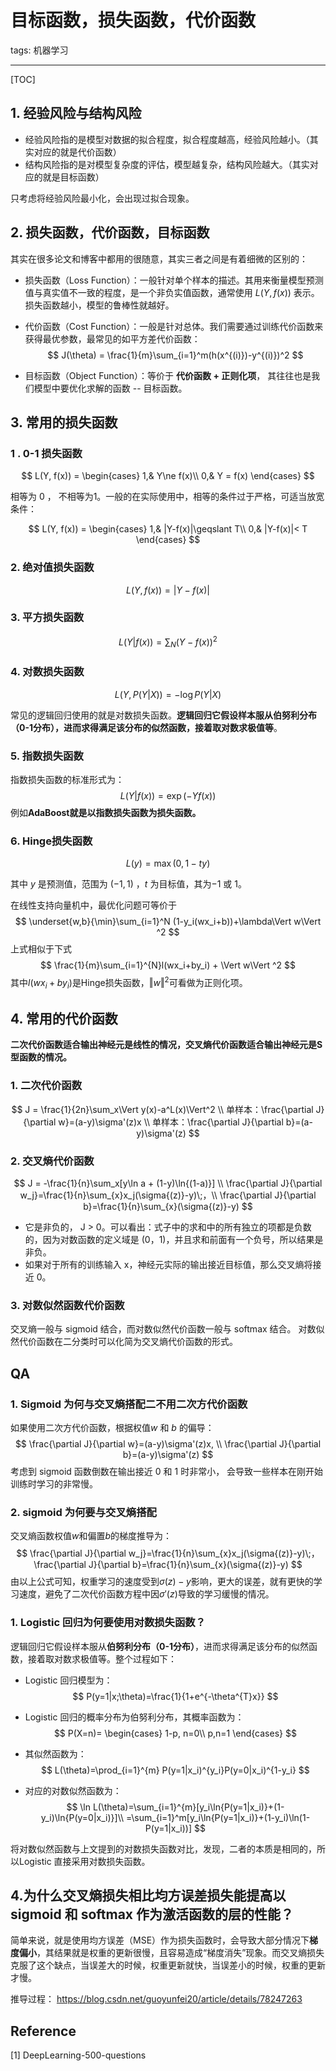# 目标函数，损失函数，代价函数

tags: 机器学习

---

[TOC]

## 1. 经验风险与结构风险

- 经验风险指的是模型对数据的拟合程度，拟合程度越高，经验风险越小。（其实对应的就是代价函数）
- 结构风险指的是对模型复杂度的评估，模型越复杂，结构风险越大。（其实对应的就是目标函数）

只考虑将经验风险最小化，会出现过拟合现象。

## 2. 损失函数，代价函数，目标函数

其实在很多论文和博客中都用的很随意，其实三者之间是有着细微的区别的：

- 损失函数（Loss Function）：一般针对单个样本的描述。其用来衡量模型预测值与真实值不一致的程度，是一个非负实值函数，通常使用 $L(Y, f(x))$ 表示。 损失函数越小，模型的鲁棒性就越好。

- 代价函数（Cost Function）：一般是针对总体。我们需要通过训练代价函数来获得最优参数，最常见的如平方差代价函数：
  $$
  J(\theta) = \frac{1}{m}\sum_{i=1}^m(h(x^{(i)})-y^{(i)})^2
  $$

- 目标函数（Object Function）：等价于 **代价函数 + 正则化项**， 其往往也是我们模型中要优化求解的函数 -- 目标函数。

## 3. 常用的损失函数

### 1 . 0-1 损失函数

$$
L(Y, f(x)) =
\begin{cases}
1,& Y\ne f(x)\\
0,& Y = f(x)
\end{cases}
$$

相等为 0 ， 不相等为1。一般的在实际使用中，相等的条件过于严格，可适当放宽条件：

$$
L(Y, f(x)) =
\begin{cases}
1,& |Y-f(x)|\geqslant T\\
0,& |Y-f(x)|< T
\end{cases}
$$

### 2. **绝对值损失函数**
$$
L(Y, f(x)) = |Y-f(x)|​
$$

### 3. **平方损失函数**

$$
L(Y|f(x)) = \sum_N {(Y-f(x))}^2
$$

### 4. **对数损失函数**

$$
L(Y, P(Y|X)) = -\log{P(Y|X)}
$$

常见的逻辑回归使用的就是对数损失函数。**逻辑回归它假设样本服从伯努利分布（0-1分布），进而求得满足该分布的似然函数，接着取对数求极值等**。

### 5. **指数损失函数**
指数损失函数的标准形式为：
$$
L(Y|f(x)) = \exp(-Yf(x))
$$
例如**AdaBoost就是以指数损失函数为损失函数。**

### 6. **Hinge损失函数**
$$
L(y) = \max{(0, 1-ty)}
$$

其中 $y$ 是预测值，范围为 $(-1,1)$ ，$t$ 为目标值，其为$-1$ 或 $1$。

在线性支持向量机中，最优化问题可等价于
$$
\underset{w,b}{\min}\sum_{i=1}^N (1-y_i(wx_i+b))+\lambda\Vert w\Vert ^2
$$
上式相似于下式
$$
\frac{1}{m}\sum_{i=1}^{N}l(wx_i+by_i) + \Vert w\Vert ^2
$$
其中$l(wx_i+by_i)$是Hinge损失函数，$\Vert w\Vert ^2$可看做为正则化项。

## 4. 常用的代价函数

**二次代价函数适合输出神经元是线性的情况，交叉熵代价函数适合输出神经元是S型函数的情况。**

### 1. 二次代价函数

$$
J = \frac{1}{2n}\sum_x\Vert y(x)-a^L(x)\Vert^2 \\
单样本：\frac{\partial J}{\partial w}=(a-y)\sigma'(z)x \\
单样本：\frac{\partial J}{\partial b}=(a-y)\sigma'(z)
$$

### 2. 交叉熵代价函数

$$
J = -\frac{1}{n}\sum_x[y\ln a + (1-y)\ln{(1-a)}] \\
\frac{\partial J}{\partial w_j}=\frac{1}{n}\sum_{x}x_j(\sigma{(z)}-y)\;，\\
\frac{\partial J}{\partial b}=\frac{1}{n}\sum_{x}(\sigma{(z)}-y)
$$

- 它是⾮负的， J > 0。可以看出：式子中的求和中的所有独⽴的项都是负数的，因为对数函数的定义域是 (0，1)，并且求和前⾯有⼀个负号，所以结果是非负。
- 如果对于所有的训练输⼊ x，神经元实际的输出接近⽬标值，那么交叉熵将接近 0。

### 3. 对数似然函数代价函数

交叉熵一般与 sigmoid 结合，而对数似然代价函数一般与 softmax 结合。 对数似然代价函数在二分类时可以化简为交叉熵代价函数的形式。



## QA

### 1. Sigmoid 为何与交叉熵搭配二不用二次方代价函数

如果使用二次方代价函数，根据权值$w$ 和 $b$ 的偏导：
$$
\frac{\partial J}{\partial w}=(a-y)\sigma'(z)x, \\
\frac{\partial J}{\partial b}=(a-y)\sigma'(z)
$$
考虑到 sigmoid 函数倒数在输出接近 0 和 1 时非常小， 会导致一些样本在刚开始训练时学习的非常慢。

### 2. sigmoid 为何要与交叉熵搭配

交叉熵函数权值$w$和偏置$b$的梯度推导为：
$$
\frac{\partial J}{\partial w_j}=\frac{1}{n}\sum_{x}x_j(\sigma{(z)}-y)\;，
\frac{\partial J}{\partial b}=\frac{1}{n}\sum_{x}(\sigma{(z)}-y)
$$
由以上公式可知，权重学习的速度受到$\sigma{(z)}-y$影响，更大的误差，就有更快的学习速度，避免了二次代价函数方程中因$\sigma'{(z)}$导致的学习缓慢的情况。

### 1. Logistic 回归为何要使用对数损失函数？

逻辑回归它假设样本服从**伯努利分布（0-1分布）**，进而求得满足该分布的似然函数，接着取对数求极值等。整个过程如下：

- Logistic 回归模型为：
  $$
  P(y=1|x;\theta)=\frac{1}{1+e^{-\theta^{T}x}}
  $$

- Logistic 回归的概率分布为伯努利分布，其概率函数为：
  $$
  P(X=n)=
  \begin{cases}
  1-p, n=0\\
   p,n=1
  \end{cases}
  $$

- 其似然函数为：
  $$
  L(\theta)=\prod_{i=1}^{m}
  P(y=1|x_i)^{y_i}P(y=0|x_i)^{1-y_i}
  $$

- 对应的对数似然函数为：
  $$
  \ln L(\theta)=\sum_{i=1}^{m}[y_i\ln{P(y=1|x_i)}+(1-y_i)\ln{P(y=0|x_i)}]\\
    =\sum_{i=1}^m[y_i\ln{P(y=1|x_i)}+(1-y_i)\ln(1-P(y=1|x_i))]
  $$



将对数似然函数与上文提到的对数损失函数对比，发现，二者的本质是相同的，所以Logistic 直接采用对数损失函数。

## 4.为什么交叉熵损失相比均方误差损失能提高以 sigmoid 和 softmax 作为激活函数的层的性能？

简单来说，就是使用均方误差（MSE）作为损失函数时，会导致大部分情况下**梯度偏小**，其结果就是权重的更新很慢，且容易造成“梯度消失”现象。而交叉熵损失克服了这个缺点，当误差大的时候，权重更新就快，当误差小的时候，权重的更新才慢。

推导过程： https://blog.csdn.net/guoyunfei20/article/details/78247263

## Reference

[1] DeepLearning-500-questions

